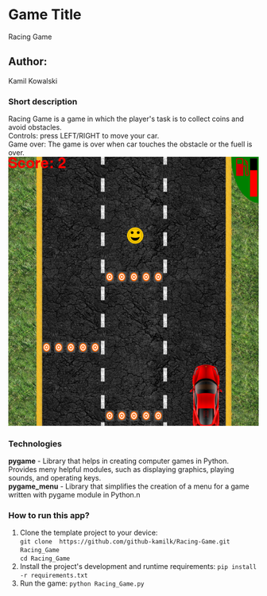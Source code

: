 # Game Title
Racing Game
## Author:
Kamil Kowalski
### Short description
Racing Game is a game in which the player's task is to collect coins and avoid obstacles.\
Controls: press LEFT/RIGHT to move your car.\
Game over: The game is over when car touches the obstacle or the fuell is over.\
![image info](data/screen2.png)

### Technologies
**pygame** - Library that helps in creating computer games in Python. Provides meny helpful modules, such as displaying graphics, playing sounds, and operating keys.\
**pygame_menu** -  Library that simplifies the creation of a menu for a game written with pygame module in Python.n

### How to run this app?
1. Clone the template project to your device:\
`git clone  https://github.com/github-kamilk/Racing-Game.git Racing_Game`\
`cd Racing_Game `
2. Install the project's development and runtime requirements:
`pip install -r requirements.txt`
3. Run the game:
 `python Racing_Game.py`